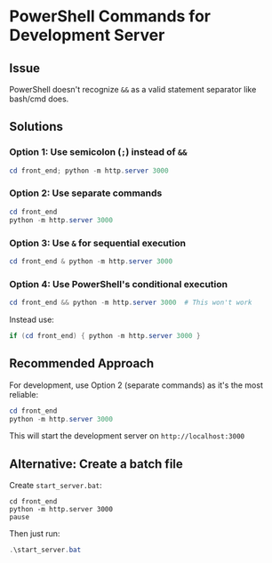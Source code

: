 # PowerShell Commands for Development Server

## Issue

PowerShell doesn't recognize `&&` as a valid statement separator like bash/cmd does.

## Solutions

### Option 1: Use semicolon (`;`) instead of `&&`

```powershell
cd front_end; python -m http.server 3000
```

### Option 2: Use separate commands

```powershell
cd front_end
python -m http.server 3000
```

### Option 3: Use `&` for sequential execution

```powershell
cd front_end & python -m http.server 3000
```

### Option 4: Use PowerShell's conditional execution

```powershell
cd front_end && python -m http.server 3000  # This won't work
```

Instead use:

```powershell
if (cd front_end) { python -m http.server 3000 }
```

## Recommended Approach

For development, use Option 2 (separate commands) as it's the most reliable:

```powershell
cd front_end
python -m http.server 3000
```

This will start the development server on `http://localhost:3000`

## Alternative: Create a batch file

Create `start_server.bat`:

```batch
cd front_end
python -m http.server 3000
pause
```

Then just run:

```powershell
.\start_server.bat
```
